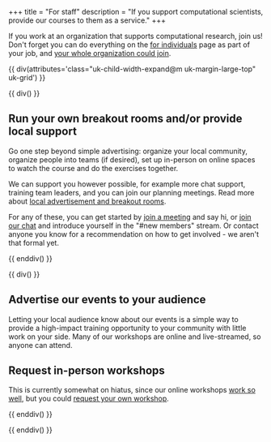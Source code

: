 +++
title = "For staff"
description = "If you support computational scientists, provide our courses to them as a service."
+++

If you work at an organization that supports computational research,
join us!  Don't forget you can do everything on the [for
individuals](@/join/individuals.md) page as part of your job, and
[your whole organization could join](@/join/organizations.md).


{{ div(attributes='class="uk-child-width-expand@m uk-margin-large-top" uk-grid') }}

{{ div() }}


## Run your own breakout rooms and/or provide local support

Go one step beyond simple advertising: organize your local community, organize
people into teams (if desired), set up in-person on online spaces to watch the
course and do the exercises together.

We can support you however possible, for example more chat support, training
team leaders, and you can join our planning meetings.  Read more about [local
advertisement and breakout
rooms](https://coderefinery.github.io/manuals/local-breakout-rooms/).

For any of these, you can get started by [join a meeting](@/join/meetings.md)
and say hi, or [join our chat](https://coderefinery.github.io/manuals/chat/)
and introduce yourself in the "#new members" stream.  Or contact anyone you
know for a recommendation on how to get involved - we aren't that formal yet.


{{ enddiv() }}

{{ div() }}


## Advertise our events to your audience

Letting your local audience know about our events is a simple way to
provide a high-impact training opportunity to your community with
little work on your side.  Many of our workshops are online and
live-streamed, so anyone can attend.


## Request in-person workshops

This is currently somewhat on hiatus, since our online workshops [work
so well](@/workshops/teaching-style.md), but you could [request your
own workshop](@/workshops/request.md).


{{ enddiv() }}

{{ enddiv() }}
